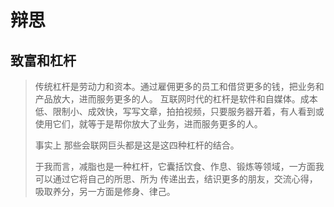 # 辩思

## 致富和杠杆

> 传统杠杆是劳动力和资本。通过雇佣更多的员工和借贷更多的钱，把业务和产品放大，进而服务更多的人。
> 互联网时代的杠杆是软件和自媒体。成本低、限制小、成效快，写写文章，拍拍视频，只要服务器开着，有人看到或使用它们，就等于是帮你放大了业务，进而服务更多的人。
>
> 事实上 那些会联网巨头都是这是这四种杠杆的结合。
>
> 于我而言，减脂也是一种杠杆，它囊括饮食、作息、锻炼等领域，一方面我可以通过它将自己的所思、所为 传递出去，结识更多的朋友，交流心得，吸取养分，另一方面是修身、律己。
>
> 

